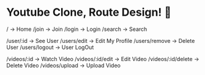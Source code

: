 # Youtube Clone, Route Design! 💜

/ -> Home
/join -> Join
/login -> Login
/search -> Search

/user/:id -> See User
/users/edit -> Edit My Profile
/users/remove -> Delete User
/users/logout -> User LogOut

/videos/:id -> Watch Video
/videos/:id/edit -> Edit Video
/videos/:id/delete -> Delete Video
/videos/upload -> Upload Video
